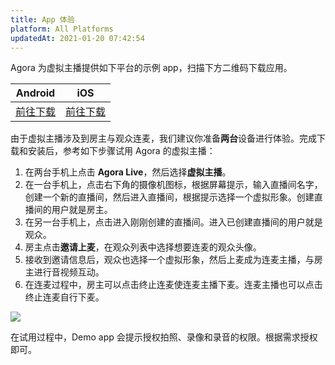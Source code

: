 ```yaml
---
title: App 体验
platform: All Platforms
updatedAt: 2021-01-20 07:42:54
---
```

Agora 为虚拟主播提供如下平台的示例 app，扫描下方二维码下载应用。

| Android | iOS | 
| ---------------- | ---------------- |
|[前往下载](./downloads?platform=Android)     | [前往下载](./downloads?platform=iOS)     | 


由于虚拟主播涉及到房主与观众连麦，我们建议你准备**两台**设备进行体验。完成下载和安装后，参考如下步骤试用 Agora 的虚拟主播：

1. 在两台手机上点击 **Agora Live**，然后选择**虚拟主播**。
2. 在一台手机上，点击右下角的摄像机图标，根据屏幕提示，输入直播间名字，创建一个新的直播间，然后进入直播间，根据提示选择一个虚拟形象。创建直播间的用户就是房主。
3. 在另一台手机上，点击进入刚刚创建的直播间。进入已创建直播间的用户就是观众。
4. 房主点击**邀请上麦**，在观众列表中选择想要连麦的观众头像。
5. 接收到邀请信息后，观众也选择一个虚拟形象，然后上麦成为连麦主播，与房主进行音视频互动。
6. 在连麦过程中，房主可以点击终止连麦使连麦主播下麦。连麦主播也可以点击终止连麦自行下麦。

![](https://web-cdn.agora.io/docs-files/1595225140009)

<div class="alert note">在试用过程中，Demo app 会提示授权拍照、录像和录音的权限。根据需求授权即可。</div>